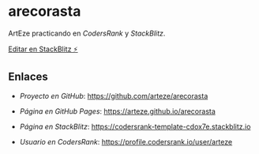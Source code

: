 # arecorasta

ArtEze practicando en _CodersRank_ y _StackBlitz_.

[Editar en StackBlitz ⚡️](https://stackblitz.com/edit/codersrank-template-cdox7e)

## Enlaces

 - _Proyecto en GitHub_: https://github.com/arteze/arecorasta

 - _Página en GitHub Pages_: https://arteze.github.io/arecorasta

- _Página en StackBlitz_: https://codersrank-template-cdox7e.stackblitz.io

 - _Usuario en CodersRank_: https://profile.codersrank.io/user/arteze
